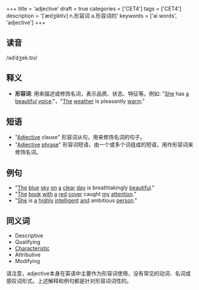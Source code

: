 +++
title = 'adjective'
draft = true
categories = ['CET4']
tags = ['CET4']
description = '[ˈædʒiktiv] n.形容词 a.形容词的'
keywords = ['ai words', 'adjective']
+++

## 读音
/ədˈdʒek.tɪv/

## 释义
- **形容词**: 用来描述或修饰名词，表示品质、状态、特征等。例如: "[She](/zh/post/she/) has [a](/zh/post/a/) [beautiful](/zh/post/beautiful/) [voice](/zh/post/voice/)."，"[The](/zh/post/the/) [weather](/zh/post/weather/) is pleasantly [warm](/zh/post/warm/)."

## 短语
- "[Adjective](/zh/post/adjective/) clause" 形容词从句，用来修饰名词的句子。
- "[Adjective](/zh/post/adjective/) [phrase](/zh/post/phrase/)" 形容词短语，由一个或多个词组成的短语，用作形容词来修饰名词。

## 例句
- "[The](/zh/post/the/) [blue](/zh/post/blue/) [sky](/zh/post/sky/) [on](/zh/post/on/) [a](/zh/post/a/) [clear](/zh/post/clear/) [day](/zh/post/day/) is breathtakingly [beautiful](/zh/post/beautiful/)."
- "[The](/zh/post/the/) [book](/zh/post/book/) [with](/zh/post/with/) [a](/zh/post/a/) [red](/zh/post/red/) [cover](/zh/post/cover/) caught [my](/zh/post/my/) [attention](/zh/post/attention/)."
- "[She](/zh/post/she/) is [a](/zh/post/a/) [highly](/zh/post/highly/) [intelligent](/zh/post/intelligent/) [and](/zh/post/and/) ambitious [person](/zh/post/person/)."

## 同义词
- Descriptive
- Qualifying
- [Characteristic](/zh/post/characteristic/)
- Attributive
- Modifying

请注意，adjective本身在英语中主要作为形容词使用，没有常见的动词、名词或感叹词形式。上述解释和例句都是针对形容词词性的。
